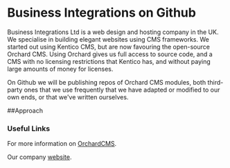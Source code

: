 # Business Integrations on Github

Business Integrations Ltd is a web design and hosting company in the UK. We specialise in building elegant websites using CMS frameworks.
We started out using Kentico CMS, but are now favouring the open-source Orchard CMS. Using Orchard gives us full access to source code, and a CMS with no licensing restrictions that Kentico has, and without paying large amounts of money for licenses.

On Github we will be publishing repos of Orchard CMS modules, both third-party ones that we use frequently that we have adapted or modified to our own ends, or that we've written ourselves.

##Approach

### Useful Links
For more information on [OrchardCMS](http://orchardproject.net/).

Our company [website](http://business-integrations.com).
